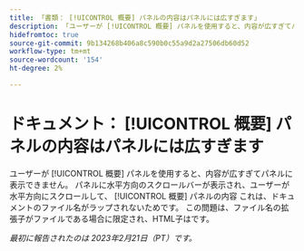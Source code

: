 ```yaml
---
title: 「書類： [!UICONTROL 概要] パネルの内容はパネルには広すぎます」
description: 「ユーザーが [!UICONTROL 概要] パネルを使用すると、内容が広すぎてパネルに表示できません。 パネルに水平方向のスクロールバーが表示され、ユーザーが水平方向にスクロールして、 [!UICONTROL 概要] パネルの内容 これは、ドキュメントのファイル名がラップされないためです。 この問題は、ファイル名の拡張子がファイルである場合に限られます。"
hidefromtoc: true
source-git-commit: 9b134268b406a8c590b0c55a9d2a27506db60d52
workflow-type: tm+mt
source-wordcount: '154'
ht-degree: 2%

---
```



# ドキュメント： [!UICONTROL 概要] パネルの内容はパネルには広すぎます

ユーザーが [!UICONTROL 概要] パネルを使用すると、内容が広すぎてパネルに表示できません。 パネルに水平方向のスクロールバーが表示され、ユーザーが水平方向にスクロールして、 [!UICONTROL 概要] パネルの内容 これは、ドキュメントのファイル名がラップされないためです。 この問題は、ファイル名の拡張子がファイルである場合に限定され、HTML子はです。

_最初に報告されたのは 2023年2月21日（PT）です。_

